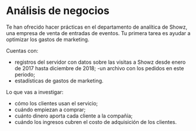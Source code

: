 # Análisis de negocios

Te han ofrecido hacer prácticas en el departamento de analítica de Showz, una empresa de venta de entradas de eventos. Tu primera tarea es ayudar a optimizar los gastos de marketing. 

Cuentas con:

- registros del servidor con datos sobre las visitas a Showz desde enero de 2017 hasta diciembre de 2018;
 -un archivo con los pedidos en este periodo;
- estadísticas de gastos de marketing.

Lo que vas a investigar: 

- cómo los clientes usan el servicio;
- cuándo empiezan a comprar;
- cuánto dinero aporta cada cliente a la compañía;
- cuándo los ingresos cubren el costo de adquisición de los clientes.
